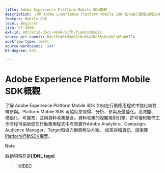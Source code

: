```yaml
---
title: Adobe Experience Platform Mobile SDK概觀
description: 了解 Adobe Experience Platform Mobile SDK 如何在行動應用程式中強化端對端參與。Platform Mobile SDK 可協助您取得、分析、參與及最佳化。高效能、模組化、可擴充，並與資料收集整合。資料收集的複雜規則引擎、權限和發佈工作流程可協助您在行動應用程式中有效實作 Adobe Analytics、Campaign、Audience Manager、Target 和協力廠商解決方案。
feature: Mobile SDK
level: Beginner
jira: KT-3698
exl-id: 0d55971d-35cc-4684-b1fb-f1aabd0b561c
source-git-commit: 00ef0f40fb3d82f0c06428a35c0e402f46ab6774
workflow-type: tm+mt
source-wordcount: '144'
ht-degree: 64%

---
```


# Adobe Experience Platform Mobile SDK概觀

了解 Adobe Experience Platform Mobile SDK 如何在行動應用程式中強化端對端參與。Platform Mobile SDK 可協助您取得、分析、參與及最佳化。高效能、模組化、可擴充，並與資料收集整合。資料收集的複雜規則引擎、許可權和發佈工作流程可協助您在行動應用程式中有效實作Adobe Analytics、Campaign、Audience Manager、Target和協力廠商解決方案。 如需詳細資訊，請瀏覽[Platform行動SDK檔案](https://developer.adobe.com/client-sdks/documentation/)。

>[!NOTE]
>
> 啟動項現在是&#x200B;**[!DNL tags]**

>[!VIDEO](https://video.tv.adobe.com/v/28948?learn=on)
